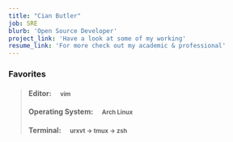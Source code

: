 ```yaml
---
title: "Cian Butler"
job: SRE
blurb: 'Open Source Developer'
project_link: 'Have a look at some of my working'
resume_link: 'For more check out my academic & professional'
---
```


### Favorites

> #### Editor: &emsp;<small>vim</small>
>
> #### Operating System: &emsp;<small>Arch Linux</small>
>
> #### Terminal: &emsp;<small>urxvt -> tmux -> zsh</small>
